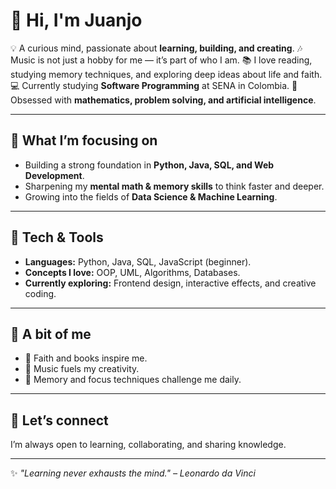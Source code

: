 # 👋 Hi, I'm Juanjo

💡 A curious mind, passionate about **learning, building, and creating**.
🎶 Music is not just a hobby for me — it’s part of who I am.
📚 I love reading, studying memory techniques, and exploring deep ideas about life and faith.
💻 Currently studying **Software Programming** at SENA in Colombia.
🔢 Obsessed with **mathematics, problem solving, and artificial intelligence**.

---

## 🌱 What I’m focusing on

* Building a strong foundation in **Python, Java, SQL, and Web Development**.
* Sharpening my **mental math & memory skills** to think faster and deeper.
* Growing into the fields of **Data Science & Machine Learning**.

---

## 🚀 Tech & Tools

* **Languages:** Python, Java, SQL, JavaScript (beginner).
* **Concepts I love:** OOP, UML, Algorithms, Databases.
* **Currently exploring:** Frontend design, interactive effects, and creative coding.

---

## 🎵 A bit of me

* 📖 Faith and books inspire me.
* 🎼 Music fuels my creativity.
* 🧠 Memory and focus techniques challenge me daily.

---

## 🤝 Let’s connect

I’m always open to learning, collaborating, and sharing knowledge.

---

✨ *"Learning never exhausts the mind." – Leonardo da Vinci*

<!--
**Chisco709/Chisco709** is a ✨ _special_ ✨ repository because its `README.md` (this file) appears on your GitHub profile.

Here are some ideas to get you started:

- 🔭 I’m currently working on ...
- 🌱 I’m currently learning ...
- 👯 I’m looking to collaborate on ...
- 🤔 I’m looking for help with ...
- 💬 Ask me about ...
- 📫 How to reach me: ...
- 😄 Pronouns: ...
- ⚡ Fun fact: ...
-->
